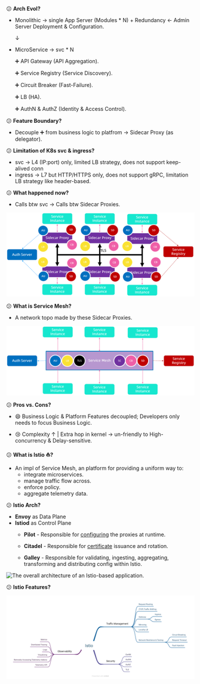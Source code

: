 :confused: **Arch Evol?**

- Monolithic → single App Server (Modules * N) + Redundancy ← Admin Server Deployment & Configuration.

  ↓

- MicroService → svc * N 

  :heavy_plus_sign:  API Gateway (API Aggregation).

  :heavy_plus_sign:  Service Registry (Service Discovery).

  :heavy_plus_sign:  Circuit Breaker (Fast-Failure).

  :heavy_plus_sign:  LB (HA).

  :heavy_plus_sign:  AuthN & AuthZ (Identity & Access Control).



:confused: **Feature Boundary?**

- Decouple :heavy_plus_sign: from business logic to platfrom → Sidecar Proxy (as delegator).



:confused: **Limitation of K8s svc & ingress?**

- svc     → L4 (IP:port) only, limited LB strategy, does not support keep-alived conn
- ingress → L7 but HTTP/HTTPS only, does not support gRPC, limitation LB strategy like header-based.



:confused: **What happened now?**

- Calls btw svc → Calls btw Sidecar Proxies.



<img src="overview.assets/image-20240610141634062.png" alt="image-20240610141634062" style="zoom: 67%;" />



:confused: **What is Service Mesh?**

- A network topo made by these Sidecar Proxies.



<img src="overview.assets/image-20240610141725134.png" alt="image-20240610141725134" style="zoom: 67%;" />



:confused: **Pros vs. Cons?**

- :smile: Business Logic & Platform Features decoupled; Developers only needs to focus Business Logic.

- :cry: Complexity ↑ | Extra hop in kernel → un-friendly to High-concurrency & Delay-sensitive.



:confused: **What is Istio ⛵?**

- An impl of Service Mesh, an platform for providing a uniform way to:
  - integrate microservices.
  - manage traffic flow across.
  - enforce policy.
  - aggregate telemetry data.



:confused: **Istio Arch?**

- **Envoy** as Data Plane
- **Istiod** as Control Plane
  - **Pilot** - Responsible for <u>configuring</u> the proxies at runtime.
  - **Citadel** - Responsible for <u>certificate</u> issuance and rotation.

  - **Galley** - Responsible for validating, ingesting, aggregating, transforming and distributing config within Istio.



![The overall architecture of an Istio-based application.](https://istio.io/latest/docs/ops/deployment/architecture/arch.svg)



:confused: **Istio Features?**



<img src="overview.assets/Istio.png" alt="img" style="zoom: 50%;" />

